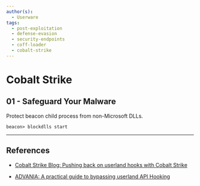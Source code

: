 ```yaml
---
author(s):
  - Userware
tags:
  - post-exploitation
  - defense-evasion
  - security-endpoints
  - coff-loader
  - cobalt-strike
---
```

# Cobalt Strike

## 01 - Safeguard Your Malware

Protect beacon child process from non-Microsoft DLLs.

```
beacon> blockdlls start
```

---
## References

- [Cobalt Strike Blog: Pushing back on userland hooks with Cobalt Strike](https://www.cobaltstrike.com/blog/pushing-back-on-userland-hooks-with-cobalt-strike)

- [ADVANIA: A practical guide to bypassing userland API Hooking](https://www.advania.co.uk/insights/blog/a-practical-guide-to-bypassing-userland-api-hooking/)